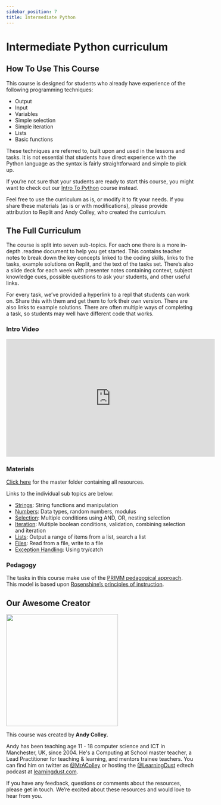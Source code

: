 ```yaml
---
sidebar_position: 7
title: Intermediate Python
---
```


# Intermediate Python curriculum

## How To Use This Course

This course is designed for students who already have experience of the following programming techniques:
- Output
- Input
- Variables
- Simple selection
- Simple iteration
- Lists
- Basic functions

These techniques are referred to, built upon and used in the lessons and tasks. It is not essential that students have direct experience with the Python language as the syntax is fairly straightforward and simple to pick up.

If you’re not sure that your students are ready to start this course, you might want to check out our [Intro To Python](/teaching-curriculum/intro-python) course instead.

Feel free to use the curriculum as is, or modify it to fit your needs. If you share these materials (as is or with modifications), please provide attribution to Replit and Andy Colley, who created the curriculum.

## The Full Curriculum

The course is split into seven sub-topics. For each one there is a more in-depth .readme document to help you get started. This contains teacher notes to break down the key concepts linked to the coding skills, links to the tasks, example solutions on Replit, and the text of the tasks set. There’s also a slide deck for each week with presenter notes containing context, subject knowledge cues, possible questions to ask your students, and other useful links.

For every task, we’ve provided a hyperlink to a repl that students can work on. Share this with them and get them to fork their own version. There are also links to example solutions. There are often multiple ways of completing a task, so students may well have different code that works.

### Intro Video


<iframe width="560" height="315" src="https://www.youtube.com/embed/RkhricaF5Jc" frameborder="0" allow="accelerometer; autoplay; clipboard-write; encrypted-media; gyroscope; picture-in-picture" allowfullscreen></iframe>



### Materials

[Click here](https://drive.google.com/drive/folders/1cOtJLGhjBoc27cj7FQLP78ADnZ7D0y-6?usp=sharing) for the master folder containing all resources.

Links to the individual sub topics are below:
- [Strings](https://drive.google.com/drive/folders/1J7JqajOuTB1nsEnu6wy-lNxXyeAN062Y?usp=sharing): String functions and manipulation
- [Numbers](https://drive.google.com/drive/folders/1v8rEV4jNlbNMOuPOxCelwism9D8yvj8K?usp=sharing): Data types, random numbers, modulus
- [Selection](https://drive.google.com/drive/folders/1PKyQgFfc4lBYXB7oIdG8CPhETnOJyFHh?usp=sharing): Multiple conditions using AND, OR, nesting selection
- [Iteration](https://drive.google.com/drive/folders/1GATYadADxJnYBOF6WRq9_kWbQ5AgYepa?usp=sharing): Multiple boolean conditions, validation, combining selection and iteration
- [Lists](https://drive.google.com/drive/folders/1A2SLvxSZPGD180wYYa_QuWoJFYJ53H-S?usp=sharing): Output a range of items from a list, search a list
- [Files](https://drive.google.com/drive/folders/1fnyhMq618-5ixP_JxGTg5Y1SJjx25yes?usp=sharing): Read from a file, write to a file
- [Exception Handling](https://drive.google.com/drive/folders/1Ty16cT9-JTj9wGQbsmsW2vm_WHn5KQac?usp=sharing): Using try/catch

### Pedagogy

The tasks in this course make use of the [PRIMM pedagogical approach](https://primming.wordpress.com/).  This model is based upon [Rosenshine’s principles of instruction](https://www.aft.org/sites/default/files/periodicals/Rosenshine.pdf).

## Our Awesome Creator

<img class="profile_pic" src="https://replit-docs-images.util.repl.co/images/curriculumImg/andy.jpg" width="300px"/>

This course was created by **Andy Colley.**

Andy has been teaching age 11 - 18 computer science and ICT in Manchester, UK, since 2004. He's a Computing at School master teacher, a Lead Practitioner for teaching & learning, and mentors trainee teachers. You can find him on twitter as [@MrAColley](https://twitter.com/mracolley) or hosting the [@LearningDust](https://twitter.com/learningdust) edtech podcast at [learningdust.com](https://www.learningdust.com/).

If you have any feedback, questions or comments about the resources, please get in touch.  We’re excited about these resources and would love to hear from you.
